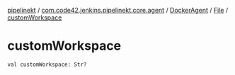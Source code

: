 [pipelinekt](../../../index.md) / [com.code42.jenkins.pipelinekt.core.agent](../../index.md) / [DockerAgent](../index.md) / [File](index.md) / [customWorkspace](./custom-workspace.md)

# customWorkspace

`val customWorkspace: Str?`